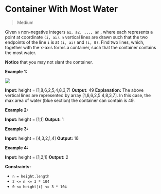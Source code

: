 # Container With Most Water

> Medium

Given `n` non-negative integers `a1, a2, ..., an` , where each represents a
point at coordinate `(i, ai)`. `n` vertical lines are drawn such that the two
endpoints of the line `i` is at `(i, ai)` and `(i, 0)`. Find two lines, which,
together with the x-axis forms a container, such that the container contains
the most water.

**Notice** that you may not slant the container.

**Example 1:**

![](https://s3-lc-upload.s3.amazonaws.com/uploads/2018/07/17/question_11.jpg)

**Input:** height = \[1,8,6,2,5,4,8,3,7\]
**Output:** 49
**Explanation:** The above vertical lines are represented by array \[1,8,6,2,5
4,8,3,7\]. In this case, the max area of water (blue section) the container
can contain is 49.

**Example 2:**

**Input:** height = \[1,1\]
**Output:** 1

**Example 3:**

**Input:** height = \[4,3,2,1,4\]
**Output:** 16

**Example 4:**

**Input:** height = \[1,2,1\]
**Output:** 2

**Constraints:**

- `n = height.length`
- `2 <= n <= 3 * 104`
- `0 <= height[i] <= 3 * 104`
